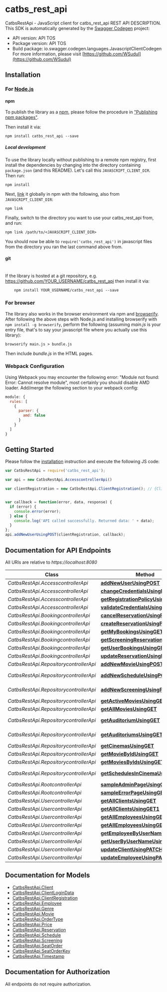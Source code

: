 # catbs_rest_api

CatbsRestApi - JavaScript client for catbs_rest_api
REST API DESCRIPTION.
This SDK is automatically generated by the [Swagger Codegen](https://github.com/swagger-api/swagger-codegen) project:

- API version: API TOS
- Package version: API TOS
- Build package: io.swagger.codegen.languages.JavascriptClientCodegen
For more information, please visit [https://github.com/WSudul](https://github.com/WSudul)

## Installation

### For [Node.js](https://nodejs.org/)

#### npm

To publish the library as a [npm](https://www.npmjs.com/),
please follow the procedure in ["Publishing npm packages"](https://docs.npmjs.com/getting-started/publishing-npm-packages).

Then install it via:

```shell
npm install catbs_rest_api --save
```

##### Local development

To use the library locally without publishing to a remote npm registry, first install the dependencies by changing 
into the directory containing `package.json` (and this README). Let's call this `JAVASCRIPT_CLIENT_DIR`. Then run:

```shell
npm install
```

Next, [link](https://docs.npmjs.com/cli/link) it globally in npm with the following, also from `JAVASCRIPT_CLIENT_DIR`:

```shell
npm link
```

Finally, switch to the directory you want to use your catbs_rest_api from, and run:

```shell
npm link /path/to/<JAVASCRIPT_CLIENT_DIR>
```

You should now be able to `require('catbs_rest_api')` in javascript files from the directory you ran the last 
command above from.

#### git
#
If the library is hosted at a git repository, e.g.
https://github.com/YOUR_USERNAME/catbs_rest_api
then install it via:

```shell
    npm install YOUR_USERNAME/catbs_rest_api --save
```

### For browser

The library also works in the browser environment via npm and [browserify](http://browserify.org/). After following
the above steps with Node.js and installing browserify with `npm install -g browserify`,
perform the following (assuming *main.js* is your entry file, that's to say your javascript file where you actually 
use this library):

```shell
browserify main.js > bundle.js
```

Then include *bundle.js* in the HTML pages.

### Webpack Configuration

Using Webpack you may encounter the following error: "Module not found: Error:
Cannot resolve module", most certainly you should disable AMD loader. Add/merge
the following section to your webpack config:

```javascript
module: {
  rules: [
    {
      parser: {
        amd: false
      }
    }
  ]
}
```

## Getting Started

Please follow the [installation](#installation) instruction and execute the following JS code:

```javascript
var CatbsRestApi = require('catbs_rest_api');

var api = new CatbsRestApi.AccesscontrollerApi()

var clientRegistration = new CatbsRestApi.ClientRegistration(); // {ClientRegistration} clientRegistration


var callback = function(error, data, response) {
  if (error) {
    console.error(error);
  } else {
    console.log('API called successfully. Returned data: ' + data);
  }
};
api.addNewUserUsingPOST(clientRegistration, callback);

```

## Documentation for API Endpoints

All URIs are relative to *https://localhost:8080*

Class | Method | HTTP request | Description
------------ | ------------- | ------------- | -------------
*CatbsRestApi.AccesscontrollerApi* | [**addNewUserUsingPOST**](docs/AccesscontrollerApi.md#addNewUserUsingPOST) | **POST** /access/register | addNewUser
*CatbsRestApi.AccesscontrollerApi* | [**changeCredentialsUsingPUT**](docs/AccesscontrollerApi.md#changeCredentialsUsingPUT) | **PUT** /access/credentials | ChangeCredentials
*CatbsRestApi.AccesscontrollerApi* | [**getRegistrationPolicyUsingGET**](docs/AccesscontrollerApi.md#getRegistrationPolicyUsingGET) | **GET** /access/register | GetRegistrationPolicy
*CatbsRestApi.AccesscontrollerApi* | [**validateCredentialsUsingGET**](docs/AccesscontrollerApi.md#validateCredentialsUsingGET) | **GET** /access/credentials | ValidateCredentials
*CatbsRestApi.BookingcontrollerApi* | [**cancelReservationUsingPATCH**](docs/BookingcontrollerApi.md#cancelReservationUsingPATCH) | **PATCH** /bookings/reservation/{id}/cancel | cancelReservation
*CatbsRestApi.BookingcontrollerApi* | [**createReservationUsingPOST**](docs/BookingcontrollerApi.md#createReservationUsingPOST) | **POST** /bookings/reservation/create | createReservation
*CatbsRestApi.BookingcontrollerApi* | [**getMyBookingsUsingGET**](docs/BookingcontrollerApi.md#getMyBookingsUsingGET) | **GET** /bookings/{clientId}/my-bookings | getMyBookings
*CatbsRestApi.BookingcontrollerApi* | [**getScreeningReservationsUsingGET**](docs/BookingcontrollerApi.md#getScreeningReservationsUsingGET) | **GET** /bookings/screening/{id} | getScreeningReservations
*CatbsRestApi.BookingcontrollerApi* | [**getUserBookingsUsingGET**](docs/BookingcontrollerApi.md#getUserBookingsUsingGET) | **GET** /bookings/user/{clientId} | getUserBookings
*CatbsRestApi.BookingcontrollerApi* | [**updateReservationUsingPATCH**](docs/BookingcontrollerApi.md#updateReservationUsingPATCH) | **PATCH** /bookings/reservation/{id}/paid | updateReservation
*CatbsRestApi.RepositorycontrollerApi* | [**addNewMovieUsingPOST**](docs/RepositorycontrollerApi.md#addNewMovieUsingPOST) | **POST** /repository/movie | addNewMovie
*CatbsRestApi.RepositorycontrollerApi* | [**addNewScheduleUsingPOST**](docs/RepositorycontrollerApi.md#addNewScheduleUsingPOST) | **POST** /repository/cinema/{cinemaId}/schedule | addNewSchedule
*CatbsRestApi.RepositorycontrollerApi* | [**addNewScreeningUsingPOST**](docs/RepositorycontrollerApi.md#addNewScreeningUsingPOST) | **POST** /repository/schedule/{scheduleId}/screening | addNewScreening
*CatbsRestApi.RepositorycontrollerApi* | [**getActiveMoviesUsingGET**](docs/RepositorycontrollerApi.md#getActiveMoviesUsingGET) | **GET** /repository/movies/active | getActiveMovies
*CatbsRestApi.RepositorycontrollerApi* | [**getAllMoviesUsingGET**](docs/RepositorycontrollerApi.md#getAllMoviesUsingGET) | **GET** /repository/movies/all | getAllMovies
*CatbsRestApi.RepositorycontrollerApi* | [**getAuditoriumUsingGET**](docs/RepositorycontrollerApi.md#getAuditoriumUsingGET) | **GET** /repository/cinema/{cinemaId}/auditorium/{id} | getAuditorium
*CatbsRestApi.RepositorycontrollerApi* | [**getAuditoriumsUsingGET**](docs/RepositorycontrollerApi.md#getAuditoriumsUsingGET) | **GET** /repository/cinema/{cinemaId}/auditoriums | getAuditoriums
*CatbsRestApi.RepositorycontrollerApi* | [**getCinemasUsingGET**](docs/RepositorycontrollerApi.md#getCinemasUsingGET) | **GET** /repository/cinemas | getCinemas
*CatbsRestApi.RepositorycontrollerApi* | [**getMovieByIdUsingGET**](docs/RepositorycontrollerApi.md#getMovieByIdUsingGET) | **GET** /repository/movie/{id} | getMovieById
*CatbsRestApi.RepositorycontrollerApi* | [**getMoviesByIdsUsingGET**](docs/RepositorycontrollerApi.md#getMoviesByIdsUsingGET) | **GET** /repository/movie | getMoviesByIds
*CatbsRestApi.RepositorycontrollerApi* | [**getSchedulesInCinemaUsingGET**](docs/RepositorycontrollerApi.md#getSchedulesInCinemaUsingGET) | **GET** /repository/cinema/{cinemaId}/schedules | getSchedulesInCinema
*CatbsRestApi.RootcontrollerApi* | [**sampleAdminPageUsingGET**](docs/RootcontrollerApi.md#sampleAdminPageUsingGET) | **GET** /admin/x | sampleAdminPage
*CatbsRestApi.RootcontrollerApi* | [**sampleErrorPageUsingGET**](docs/RootcontrollerApi.md#sampleErrorPageUsingGET) | **GET** /my-error-page | sampleErrorPage
*CatbsRestApi.UsercontrollerApi* | [**getAllClientsUsingGET**](docs/UsercontrollerApi.md#getAllClientsUsingGET) | **GET** /user/clients/all | getAllClients
*CatbsRestApi.UsercontrollerApi* | [**getAllClientsUsingGET1**](docs/UsercontrollerApi.md#getAllClientsUsingGET1) | **GET** /user/clients | getAllClients
*CatbsRestApi.UsercontrollerApi* | [**getAllEmployeesUsingGET**](docs/UsercontrollerApi.md#getAllEmployeesUsingGET) | **GET** /user/employees/all | getAllEmployees
*CatbsRestApi.UsercontrollerApi* | [**getAllEmployeesUsingGET1**](docs/UsercontrollerApi.md#getAllEmployeesUsingGET1) | **GET** /user/employees | getAllEmployees
*CatbsRestApi.UsercontrollerApi* | [**getEmployeeByUserNameUsingGET**](docs/UsercontrollerApi.md#getEmployeeByUserNameUsingGET) | **GET** /user/employee/{login} | getEmployeeByUserName
*CatbsRestApi.UsercontrollerApi* | [**getUserByUserNameUsingGET**](docs/UsercontrollerApi.md#getUserByUserNameUsingGET) | **GET** /user/client/{login} | getUserByUserName
*CatbsRestApi.UsercontrollerApi* | [**updateClientUsingPATCH**](docs/UsercontrollerApi.md#updateClientUsingPATCH) | **PATCH** /user/client/{id}/update | updateClient
*CatbsRestApi.UsercontrollerApi* | [**updateEmployeeUsingPATCH**](docs/UsercontrollerApi.md#updateEmployeeUsingPATCH) | **PATCH** /user/employee/{id}/update | updateEmployee


## Documentation for Models

 - [CatbsRestApi.Client](docs/Client.md)
 - [CatbsRestApi.ClientLoginData](docs/ClientLoginData.md)
 - [CatbsRestApi.ClientRegistration](docs/ClientRegistration.md)
 - [CatbsRestApi.Employee](docs/Employee.md)
 - [CatbsRestApi.Genre](docs/Genre.md)
 - [CatbsRestApi.Movie](docs/Movie.md)
 - [CatbsRestApi.OrderType](docs/OrderType.md)
 - [CatbsRestApi.Price](docs/Price.md)
 - [CatbsRestApi.Reservation](docs/Reservation.md)
 - [CatbsRestApi.Schedule](docs/Schedule.md)
 - [CatbsRestApi.Screening](docs/Screening.md)
 - [CatbsRestApi.SeatOrder](docs/SeatOrder.md)
 - [CatbsRestApi.SeatOrderKey](docs/SeatOrderKey.md)
 - [CatbsRestApi.Timestamp](docs/Timestamp.md)


## Documentation for Authorization

 All endpoints do not require authorization.

